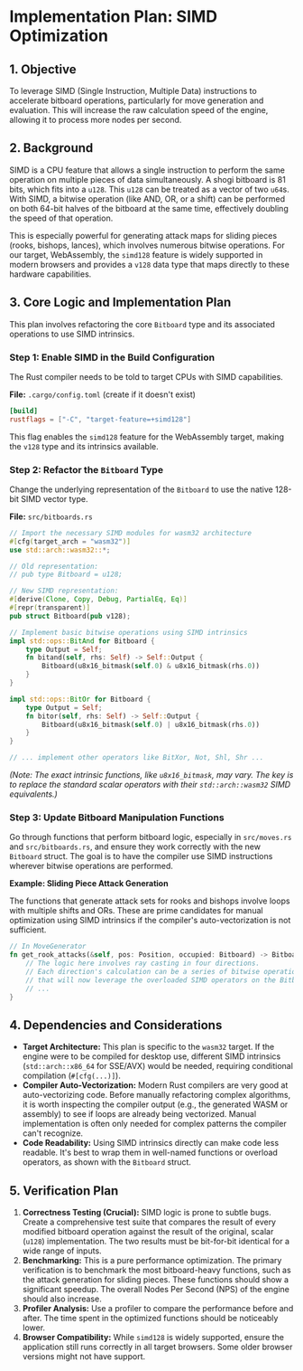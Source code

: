 # Implementation Plan: SIMD Optimization

## 1. Objective

To leverage SIMD (Single Instruction, Multiple Data) instructions to accelerate bitboard operations, particularly for move generation and evaluation. This will increase the raw calculation speed of the engine, allowing it to process more nodes per second.

## 2. Background

SIMD is a CPU feature that allows a single instruction to perform the same operation on multiple pieces of data simultaneously. A shogi bitboard is 81 bits, which fits into a `u128`. This `u128` can be treated as a vector of two `u64`s. With SIMD, a bitwise operation (like AND, OR, or a shift) can be performed on both 64-bit halves of the bitboard at the same time, effectively doubling the speed of that operation.

This is especially powerful for generating attack maps for sliding pieces (rooks, bishops, lances), which involves numerous bitwise operations. For our target, WebAssembly, the `simd128` feature is widely supported in modern browsers and provides a `v128` data type that maps directly to these hardware capabilities.

## 3. Core Logic and Implementation Plan

This plan involves refactoring the core `Bitboard` type and its associated operations to use SIMD intrinsics.

### Step 1: Enable SIMD in the Build Configuration

The Rust compiler needs to be told to target CPUs with SIMD capabilities.

**File:** `.cargo/config.toml` (create if it doesn't exist)

```toml
[build]
rustflags = ["-C", "target-feature=+simd128"]
```

This flag enables the `simd128` feature for the WebAssembly target, making the `v128` type and its intrinsics available.

### Step 2: Refactor the `Bitboard` Type

Change the underlying representation of the `Bitboard` to use the native 128-bit SIMD vector type.

**File:** `src/bitboards.rs`

```rust
// Import the necessary SIMD modules for wasm32 architecture
#[cfg(target_arch = "wasm32")]
use std::arch::wasm32::*;

// Old representation:
// pub type Bitboard = u128;

// New SIMD representation:
#[derive(Clone, Copy, Debug, PartialEq, Eq)]
#[repr(transparent)]
pub struct Bitboard(pub v128);

// Implement basic bitwise operations using SIMD intrinsics
impl std::ops::BitAnd for Bitboard {
    type Output = Self;
    fn bitand(self, rhs: Self) -> Self::Output {
        Bitboard(u8x16_bitmask(self.0) & u8x16_bitmask(rhs.0))
    }
}

impl std::ops::BitOr for Bitboard {
    type Output = Self;
    fn bitor(self, rhs: Self) -> Self::Output {
        Bitboard(u8x16_bitmask(self.0) | u8x16_bitmask(rhs.0))
    }
}

// ... implement other operators like BitXor, Not, Shl, Shr ...
```
*(Note: The exact intrinsic functions, like `u8x16_bitmask`, may vary. The key is to replace the standard scalar operators with their `std::arch::wasm32` SIMD equivalents.)*

### Step 3: Update Bitboard Manipulation Functions

Go through functions that perform bitboard logic, especially in `src/moves.rs` and `src/bitboards.rs`, and ensure they work correctly with the new `Bitboard` struct. The goal is to have the compiler use SIMD instructions wherever bitwise operations are performed.

**Example: Sliding Piece Attack Generation**

The functions that generate attack sets for rooks and bishops involve loops with multiple shifts and ORs. These are prime candidates for manual optimization using SIMD intrinsics if the compiler's auto-vectorization is not sufficient.

```rust
// In MoveGenerator
fn get_rook_attacks(&self, pos: Position, occupied: Bitboard) -> Bitboard {
    // The logic here involves ray casting in four directions.
    // Each direction's calculation can be a series of bitwise operations
    // that will now leverage the overloaded SIMD operators on the Bitboard struct.
    // ...
}
```

## 4. Dependencies and Considerations

*   **Target Architecture:** This plan is specific to the `wasm32` target. If the engine were to be compiled for desktop use, different SIMD intrinsics (`std::arch::x86_64` for SSE/AVX) would be needed, requiring conditional compilation (`#[cfg(...)]`).
*   **Compiler Auto-Vectorization:** Modern Rust compilers are very good at auto-vectorizing code. Before manually refactoring complex algorithms, it is worth inspecting the compiler output (e.g., the generated WASM or assembly) to see if loops are already being vectorized. Manual implementation is often only needed for complex patterns the compiler can't recognize.
*   **Code Readability:** Using SIMD intrinsics directly can make code less readable. It's best to wrap them in well-named functions or overload operators, as shown with the `Bitboard` struct.

## 5. Verification Plan

1.  **Correctness Testing (Crucial):** SIMD logic is prone to subtle bugs. Create a comprehensive test suite that compares the result of every modified bitboard operation against the result of the original, scalar (`u128`) implementation. The two results must be bit-for-bit identical for a wide range of inputs.
2.  **Benchmarking:** This is a pure performance optimization. The primary verification is to benchmark the most bitboard-heavy functions, such as the attack generation for sliding pieces. These functions should show a significant speedup. The overall Nodes Per Second (NPS) of the engine should also increase.
3.  **Profiler Analysis:** Use a profiler to compare the performance before and after. The time spent in the optimized functions should be noticeably lower.
4.  **Browser Compatibility:** While `simd128` is widely supported, ensure the application still runs correctly in all target browsers. Some older browser versions might not have support.

